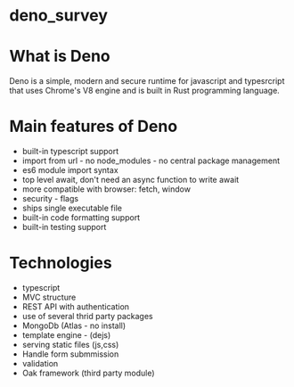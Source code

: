 # deno_survey

# What is Deno

Deno is a simple, modern and secure runtime for javascript and typesrcript that uses Chrome's V8 engine and is built in Rust programming language.

# Main features of Deno

- built-in typescript support
- import from url - no node_modules - no central package management
- es6 module import syntax
- top level await, don't need an async function to write await
- more compatible with browser: fetch, window
- security - flags
- ships single executable file
- built-in code formatting support
- built-in testing support

# Technologies

- typescript
- MVC structure
- REST API with authentication
- use of several thrid party packages
- MongoDb (Atlas - no install)
- template engine - (dejs)
- serving static files (js,css)
- Handle form submmission
- validation
- Oak framework (third party module)
